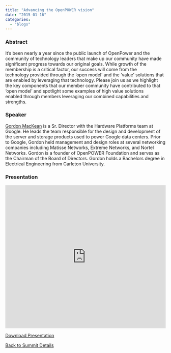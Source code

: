 ```yaml
---
title: "Advancing the OpenPOWER vision"
date: "2015-01-16"
categories: 
  - "blogs"
---
```


### Abstract

It’s been nearly a year since the public launch of OpenPower and the community of technology leaders that make up our community have made significant progress towards our original goals. While growth of the membership is a critical factor, our success will come from the technology provided through the ‘open model’ and the ‘value’ solutions that are enabled by leveraging that technology. Please join us as we highlight the key components that our member community have contributed to that ‘open model’ and spotlight some examples of high value solutions enabled through members leveraging our combined capabilities and strengths.

### Speaker

[Gordon MacKean](https://www.linkedin.com/profile/view?id=1547172&authType=NAME_SEARCH&authToken=PNgl&locale=en_US&trk=tyah2&trkInfo=tarId%3A1421437126543%2Ctas%3AGordon%20McKean%2Cidx%3A1-1-1) is a Sr. Director with the Hardware Platforms team at Google. He leads the team responsible for the design and development of the server and storage products used to power Google data centers. Prior to Google, Gordon held management and design roles at several networking companies including Matisse Networks, Extreme Networks, and Nortel Networks. Gordon is a founder of OpenPOWER Foundation and serves as the Chairman of the Board of Directors. Gordon holds a Bachelors degree in Electrical Engineering from Carleton University.

### Presentation

<iframe src="https://openpowerfoundation.org/wp-content/uploads/2015/03/MacKean-McCredie_OPFS2015_KEYNOTE15-03-16-gm5.pdf" width="100%" height="450" frameborder="0"></iframe>

 [Download Presentation](https://openpowerfoundation.org/wp-content/uploads/2015/03/MacKean-McCredie_OPFS2015_KEYNOTE15-03-16-gm5.pdf)

[Back to Summit Details](javascript:history.back())
